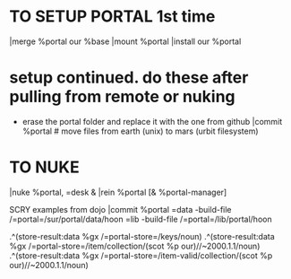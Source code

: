 # TO SETUP PORTAL 1st time
|merge %portal our %base
|mount %portal
|install our %portal

# setup continued. do these after pulling from remote or nuking
- erase the portal folder and replace it with the one from github
|commit %portal # move files from earth (unix) to mars (urbit filesystem)

# TO NUKE
|nuke %portal, =desk &
|rein %portal [& %portal-manager]

SCRY examples from dojo
|commit %portal
=data -build-file /=portal=/sur/portal/data/hoon
=lib -build-file /=portal=/lib/portal/hoon

.^(store-result:data %gx /=portal-store=/keys/noun)
.^(store-result:data %gx /=portal-store=/item/collection/(scot %p our)//~2000.1.1/noun)
.^(store-result:data %gx /=portal-store=/item-valid/collection/(scot %p our)//~2000.1.1/noun)

